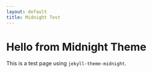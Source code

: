 ```yaml
---
layout: default
title: Midnight Test
---
```

# Hello from Midnight Theme

This is a test page using `jekyll-theme-midnight`.
